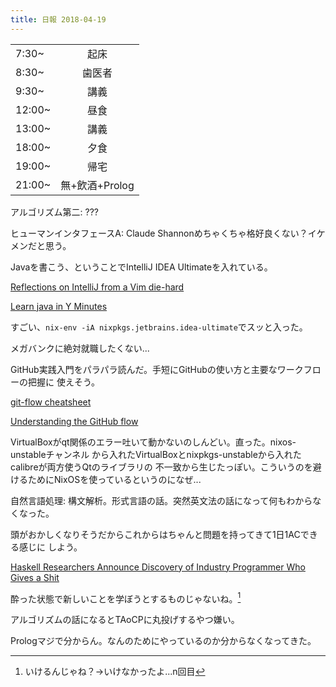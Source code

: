 ```yaml
---
title: 日報 2018-04-19
---
```


|||
|:-|:-:|
|7:30~|起床|
|8:30~|歯医者|
|9:30~|講義|
|12:00~|昼食|
|13:00~|講義|
|18:00~|夕食|
|19:00~|帰宅|
|21:00~|無+飲酒+Prolog|

アルゴリズム第二: ???

ヒューマンインタフェースA:
Claude Shannonめちゃくちゃ格好良くない？イケメンだと思う。

Javaを書こう、ということでIntelliJ IDEA Ultimateを入れている。

[Reflections on IntelliJ from a Vim die-hard](http://blog.librato.com/posts/2016/1/14/reflections-on-intellij-from-a-vim-die-hard)

[Learn java in Y Minutes](http://blog.librato.com/posts/2016/1/14/reflections-on-intellij-from-a-vim-die-hard)

すごい、`nix-env -iA nixpkgs.jetbrains.idea-ultimate`でスッと入った。

メガバンクに絶対就職したくない...

GitHub実践入門をパラパラ読んだ。手短にGitHubの使い方と主要なワークフローの把握に
使えそう。

[git-flow cheatsheet](https://danielkummer.github.io/git-flow-cheatsheet/index.html)

[Understanding the GitHub flow](https://guides.github.com/introduction/flow/)

VirtualBoxがqt関係のエラー吐いて動かないのしんどい。直った。nixos-unstableチャンネル
から入れたVirtualBoxとnixpkgs-unstableから入れたcalibreが両方使うQtのライブラリの
不一致から生じたっぽい。こういうのを避けるためにNixOSを使っているというのになぜ...

自然言語処理: 構文解析。形式言語の話。突然英文法の話になって何もわからなくなった。

頭がおかしくなりそうだからこれからはちゃんと問題を持ってきて1日1ACできる感じに
しよう。

[Haskell Researchers Announce Discovery of Industry Programmer Who Gives a Shit](https://steve-yegge.blogspot.jp/2010/12/haskell-researchers-announce-discovery.html)

酔った状態で新しいことを学ぼうとするものじゃないね。[^nth]

[^nth]: いけるんじゃね？→いけなかったよ...n回目

アルゴリズムの話になるとTAoCPに丸投げするやつ嫌い。

Prologマジで分からん。なんのためにやっているのか分からなくなってきた。

